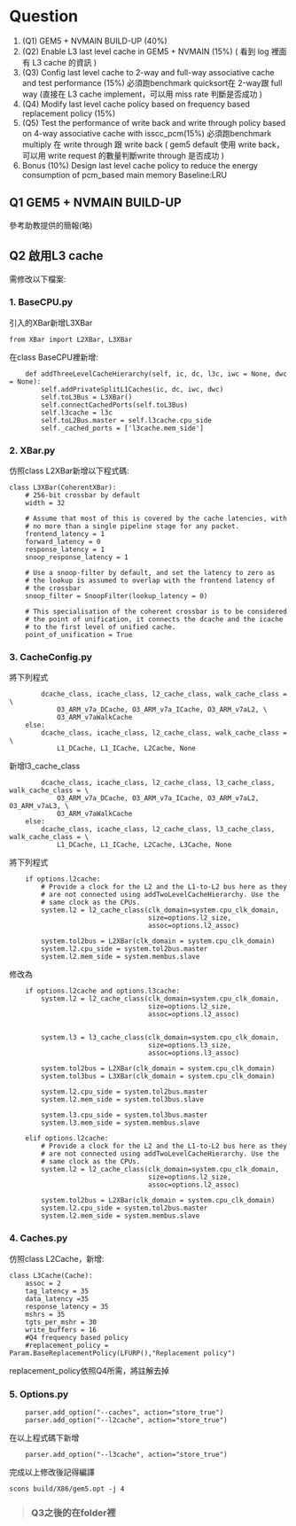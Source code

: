 # Question
1. (Q1) GEM5 + NVMAIN BUILD-UP (40%)     
2. (Q2) Enable L3 last level cache in GEM5 + NVMAIN (15%) ( 看到 log 裡面有 L3 cache 的資訊 )
3. (Q3) Config last level cache to  2-way and full-way associative cache and test performance (15%)
必須跑benchmark quicksort在 2-way跟 full way (直接在 L3 cache implement，可以用 miss rate 判斷是否成功 )
4. (Q4) Modify last level cache policy based on frequency based replacement policy (15%)
5. (Q5) Test the performance of write back and write through policy based on 4-way associative cache with 
isscc_pcm(15%) 
必須跑benchmark multiply 在 write through 跟 write back ( gem5 default 使用 write back，可以用 write request 
的數量判斷write through 是否成功 )
6. Bonus (10%)
 Design last level cache policy to reduce the energy consumption of pcm_based main memory 
Baseline:LRU

## Q1 GEM5 + NVMAIN BUILD-UP
參考助教提供的簡報(略)

## Q2 啟用L3 cache
需修改以下檔案:

### 1. BaseCPU.py
引入的XBar新增L3XBar
```
from XBar import L2XBar, L3XBar
```

在class BaseCPU裡新增:
```
    def addThreeLevelCacheHierarchy(self, ic, dc, l3c, iwc = None, dwc = None):
        self.addPrivateSplitL1Caches(ic, dc, iwc, dwc)
        self.toL3Bus = L3XBar()
        self.connectCachedPorts(self.toL3Bus)
        self.l3cache = l3c
        self.toL2Bus.master = self.l3cache.cpu_side
        self._cached_ports = ['l3cache.mem_side']
```


### 2. XBar.py
仿照class L2XBar新增以下程式碼:
```
class L3XBar(CoherentXBar):
    # 256-bit crossbar by default
    width = 32

    # Assume that most of this is covered by the cache latencies, with
    # no more than a single pipeline stage for any packet.
    frontend_latency = 1
    forward_latency = 0
    response_latency = 1
    snoop_response_latency = 1

    # Use a snoop-filter by default, and set the latency to zero as
    # the lookup is assumed to overlap with the frontend latency of
    # the crossbar
    snoop_filter = SnoopFilter(lookup_latency = 0)

    # This specialisation of the coherent crossbar is to be considered
    # the point of unification, it connects the dcache and the icache
    # to the first level of unified cache.
    point_of_unification = True
```

### 3. CacheConfig.py
將下列程式
```
        dcache_class, icache_class, l2_cache_class, walk_cache_class = \
            O3_ARM_v7a_DCache, O3_ARM_v7a_ICache, O3_ARM_v7aL2, \
            O3_ARM_v7aWalkCache
    else:
        dcache_class, icache_class, l2_cache_class, walk_cache_class = \
            L1_DCache, L1_ICache, L2Cache, None
```
新增l3_cache_class
```
        dcache_class, icache_class, l2_cache_class, l3_cache_class, walk_cache_class = \
            O3_ARM_v7a_DCache, O3_ARM_v7a_ICache, O3_ARM_v7aL2, O3_ARM_v7aL3, \
            O3_ARM_v7aWalkCache
    else:
        dcache_class, icache_class, l2_cache_class, l3_cache_class, walk_cache_class = \
            L1_DCache, L1_ICache, L2Cache, L3Cache, None

```


將下列程式
```
    if options.l2cache:
        # Provide a clock for the L2 and the L1-to-L2 bus here as they
        # are not connected using addTwoLevelCacheHierarchy. Use the
        # same clock as the CPUs.
        system.l2 = l2_cache_class(clk_domain=system.cpu_clk_domain,
                                   size=options.l2_size,
                                   assoc=options.l2_assoc)

        system.tol2bus = L2XBar(clk_domain = system.cpu_clk_domain)
        system.l2.cpu_side = system.tol2bus.master
        system.l2.mem_side = system.membus.slave
```
修改為
```
    if options.l2cache and options.l3cache:
        system.l2 = l2_cache_class(clk_domain=system.cpu_clk_domain,
                                   size=options.l2_size,
                                   assoc=options.l2_assoc)


        system.l3 = l3_cache_class(clk_domain=system.cpu_clk_domain,
                                   size=options.l3_size,
                                   assoc=options.l3_assoc)

        system.tol2bus = L2XBar(clk_domain = system.cpu_clk_domain)
        system.tol3bus = L3XBar(clk_domain = system.cpu_clk_domain)

        system.l2.cpu_side = system.tol2bus.master
        system.l2.mem_side = system.tol3bus.slave

        system.l3.cpu_side = system.tol3bus.master
        system.l3.mem_side = system.membus.slave

    elif options.l2cache:
        # Provide a clock for the L2 and the L1-to-L2 bus here as they
        # are not connected using addTwoLevelCacheHierarchy. Use the
        # same clock as the CPUs.
        system.l2 = l2_cache_class(clk_domain=system.cpu_clk_domain,
                                   size=options.l2_size,
                                   assoc=options.l2_assoc)

        system.tol2bus = L2XBar(clk_domain = system.cpu_clk_domain)
        system.l2.cpu_side = system.tol2bus.master
        system.l2.mem_side = system.membus.slave
```

### 4. Caches.py
仿照class L2Cache，新增:
```
class L3Cache(Cache):
    assoc = 2
    tag_latency = 35
    data_latency =35
    response_latency = 35
    mshrs = 35
    tgts_per_mshr = 30
    write_buffers = 16
    #Q4 frequency based policy
    #replacement_policy = Param.BaseReplacementPolicy(LFURP(),"Replacement policy")
```
replacement_policy依照Q4所需，將註解去掉

### 5. Options.py
```
    parser.add_option("--caches", action="store_true")
    parser.add_option("--l2cache", action="store_true")
```
在以上程式碼下新增
```
    parser.add_option("--l3cache", action="store_true")
```

完成以上修改後記得編譯
```
scons build/X86/gem5.opt -j 4
```

> ### Q3之後的在folder裡

